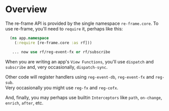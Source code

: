 # Overview

The re-frame API is provided by the single namespace `re-frame.core`. To use re-frame, you'll 
need to `require` it, perhaps like this: 

  ```clj
    (ns app.namespace
      (:require [re-frame.core :as rf]))

     ... now use rf/reg-event-fx or rf/subscribe
  ```

When you are writing an app's `View Functions`, you'll use 
`dispatch` and `subscribe` and, very occasionally, `dispatch-sync`.

Other code will register handlers using `reg-event-db`, `reg-event-fx` and `reg-sub`.  
Very occasionally  you might use `reg-fx` and `reg-cofx`. 

And, finally, you may perhaps use builtin `Interceptors` like `path`, `on-change`, `enrich`, `after`, etc.
